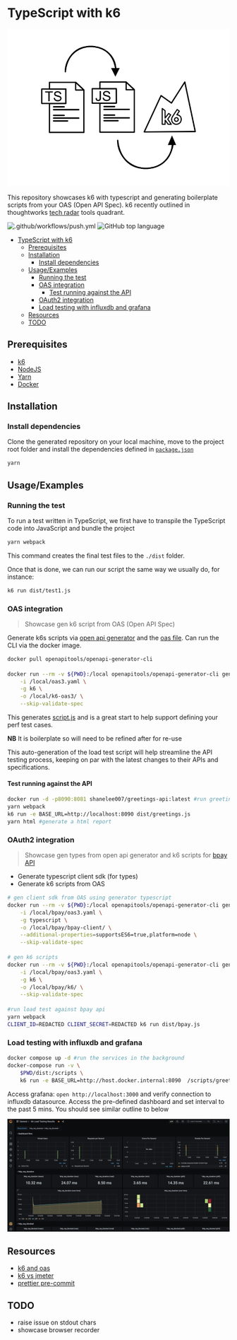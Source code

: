 # TypeScript with k6

![banner](assets/ts-js-k6.png)

This repository showcases k6 with typescript and generating boilerplate scripts from your OAS (Open API Spec). k6 recently outlined in thoughtworks [tech radar](https://www.thoughtworks.com/radar/tools?blipid=202010078) tools quadrant.

![.github/workflows/push.yml](https://github.com/shavo007/k6-demo/workflows/.github/workflows/push.yml/badge.svg?branch=main)
![GitHub top language](https://img.shields.io/github/languages/top/shavo007/k6-demo)

- [TypeScript with k6](#typescript-with-k6)
  - [Prerequisites](#prerequisites)
  - [Installation](#installation)
    - [Install dependencies](#install-dependencies)
  - [Usage/Examples](#usageexamples)
    - [Running the test](#running-the-test)
    - [OAS integration](#oas-integration)
      - [Test running against the API](#test-running-against-the-api)
    - [OAuth2 integration](#oauth2-integration)
    - [Load testing with influxdb and grafana](#load-testing-with-influxdb-and-grafana)
  - [Resources](#resources)
  - [TODO](#todo)

## Prerequisites

- [k6](https://k6.io/docs/getting-started/installation)
- [NodeJS](https://nodejs.org/en/download/)
- [Yarn](https://yarnpkg.com/getting-started/install)
- [Docker](https://docs.docker.com/get-docker/)

## Installation

### Install dependencies

Clone the generated repository on your local machine, move to the project root folder and install the dependencies defined in [`package.json`](./package.json)

```bash
yarn
```

## Usage/Examples

### Running the test

To run a test written in TypeScript, we first have to transpile the TypeScript code into JavaScript and bundle the project

```bash
yarn webpack
```

This command creates the final test files to the `./dist` folder.

Once that is done, we can run our script the same way we usually do, for instance:

```bash
k6 run dist/test1.js
```

### OAS integration

> Showcase gen k6 script from OAS (Open API Spec)

Generate k6s scripts via [open api generator](https://openapi-generator.tech/docs/generators/#client-generators) and the [oas file](oas3.yaml). Can run the CLI via the docker image.

```bash
docker pull openapitools/openapi-generator-cli

docker run --rm -v ${PWD}:/local openapitools/openapi-generator-cli generate \
    -i /local/oas3.yaml \
    -g k6 \
    -o /local/k6-oas3/ \
    --skip-validate-spec

```

This generates [script.js](./k6-k6-oas3/script.js) and is a great start to help support defining your perf test cases.

**NB** It is boilerplate so will need to be refined after for re-use

This auto-generation of the load test script will help streamline the API testing process, keeping on par with the latest changes to their APIs and specifications.

#### Test running against the API

```bash
docker run -d -p8090:8081 shanelee007/greetings-api:latest #run greetings API
yarn webpack
k6 run -e BASE_URL=http://localhost:8090 dist/greetings.js
yarn html #generate a html report
```

### OAuth2 integration

> Showcase gen types from open api generator and k6 scripts for [bpay API](./bpay/oas3.yaml)

- Generate typescript client sdk (for types)
- Generate k6 scripts from OAS

```bash
# gen client sdk from OAS using generator typescript
docker run --rm -v ${PWD}:/local openapitools/openapi-generator-cli generate \
    -i /local/bpay/oas3.yaml \
    -g typescript \
    -o /local/bpay/bpay-client/ \
    --additional-properties=supportsES6=true,platform=node \
    --skip-validate-spec

# gen k6 scripts
docker run --rm -v ${PWD}:/local openapitools/openapi-generator-cli generate \
    -i /local/bpay/oas3.yaml \
    -g k6 \
    -o /local/bpay/k6/ \
    --skip-validate-spec

#run load test against bpay api
yarn webpack
CLIENT_ID=REDACTED CLIENT_SECRET=REDACTED k6 run dist/bpay.js
```

### Load testing with influxdb and grafana

```bash
docker compose up -d #run the services in the background
docker-compose run -v \
    $PWD/dist:/scripts \
    k6 run -e BASE_URL=http://host.docker.internal:8090  /scripts/greetings.js

```

Access grafana: `open http://localhost:3000` and verify connection to influxdb datasource. Access the pre-defined dashboard and set interval to the past 5 mins. You should see similar outline to below

![Grafana dashboard](./assets/grafana.png)

## Resources

- [k6 and oas](https://k6.io/blog/load-testing-your-api-with-swagger-openapi-and-k6/)
- [k6 vs jmeter](https://k6.io/blog/k6-vs-jmeter/)
- [prettier pre-commit](https://prettier.io/docs/en/precommit.html)

## TODO

- raise issue on stdout chars
- showcase browser recorder
